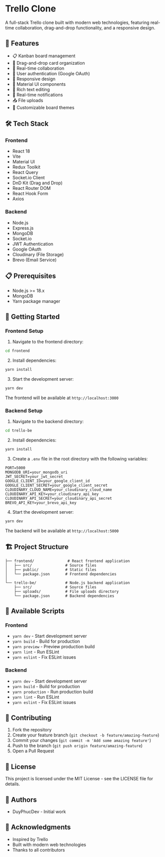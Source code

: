 # Trello Clone

A full-stack Trello clone built with modern web technologies, featuring real-time collaboration, drag-and-drop functionality, and a responsive design.

## 🚀 Features

- 📋 Kanban board management
- 🎯 Drag-and-drop card organization
- 👥 Real-time collaboration
- 🔐 User authentication (Google OAuth)
- 📱 Responsive design
- 🎨 Material UI components
- 📝 Rich text editing
- 🔔 Real-time notifications
- 📤 File uploads
- 🌈 Customizable board themes

## 🛠️ Tech Stack

### Frontend
- React 18
- Vite
- Material UI
- Redux Toolkit
- React Query
- Socket.io Client
- DnD Kit (Drag and Drop)
- React Router DOM
- React Hook Form
- Axios

### Backend
- Node.js
- Express.js
- MongoDB
- Socket.io
- JWT Authentication
- Google OAuth
- Cloudinary (File Storage)
- Brevo (Email Service)

## 📋 Prerequisites

- Node.js >= 18.x
- MongoDB
- Yarn package manager

## 🚀 Getting Started

### Frontend Setup

1. Navigate to the frontend directory:
```bash
cd frontend
```

2. Install dependencies:
```bash
yarn install
```

3. Start the development server:
```bash
yarn dev
```

The frontend will be available at `http://localhost:3000`

### Backend Setup

1. Navigate to the backend directory:
```bash
cd trello-be
```

2. Install dependencies:
```bash
yarn install
```

3. Create a `.env` file in the root directory with the following variables:
```env
PORT=5000
MONGODB_URI=your_mongodb_uri
JWT_SECRET=your_jwt_secret
GOOGLE_CLIENT_ID=your_google_client_id
GOOGLE_CLIENT_SECRET=your_google_client_secret
CLOUDINARY_CLOUD_NAME=your_cloudinary_cloud_name
CLOUDINARY_API_KEY=your_cloudinary_api_key
CLOUDINARY_API_SECRET=your_cloudinary_api_secret
BREVO_API_KEY=your_brevo_api_key
```

4. Start the development server:
```bash
yarn dev
```

The backend will be available at `http://localhost:5000`

## 🏗️ Project Structure

```
├── frontend/               # React frontend application
│   ├── src/               # Source files
│   ├── public/            # Static files
│   └── package.json       # Frontend dependencies
│
└── trello-be/             # Node.js backend application
    ├── src/               # Source files
    ├── uploads/           # File uploads directory
    └── package.json       # Backend dependencies
```

## 🔧 Available Scripts

### Frontend
- `yarn dev` - Start development server
- `yarn build` - Build for production
- `yarn preview` - Preview production build
- `yarn lint` - Run ESLint
- `yarn eslint` - Fix ESLint issues

### Backend
- `yarn dev` - Start development server
- `yarn build` - Build for production
- `yarn production` - Run production build
- `yarn lint` - Run ESLint
- `yarn eslint` - Fix ESLint issues

## 🤝 Contributing

1. Fork the repository
2. Create your feature branch (`git checkout -b feature/amazing-feature`)
3. Commit your changes (`git commit -m 'Add some amazing feature'`)
4. Push to the branch (`git push origin feature/amazing-feature`)
5. Open a Pull Request

## 📝 License

This project is licensed under the MIT License - see the LICENSE file for details.

## 👥 Authors

- DuyPhucDev - Initial work

## 🙏 Acknowledgments

- Inspired by Trello
- Built with modern web technologies
- Thanks to all contributors 
